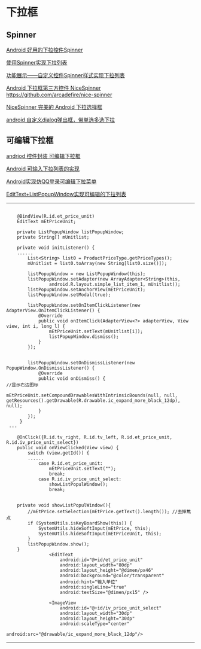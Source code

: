 下拉框
===

Spinner
---

[Android 好用的下拉控件Spinner](https://www.jianshu.com/p/e4f18c9c421f)  

[使用Spinner实现下拉列表](https://www.cnblogs.com/huangzx/p/4437096.html)  

[功能展示——自定义控件Spinner样式实现下拉列表](https://blog.csdn.net/Tomasyb/article/details/75287751)  

[Android 下拉框第三方控件 NiceSpinner](https://blog.csdn.net/lilihan12358/article/details/79855138)  
https://github.com/arcadefire/nice-spinner  

[NiceSpinner 完美的 Android 下拉选择框](https://blog.csdn.net/duoduo_11011/article/details/78922804)  

[android 自定义dialog弹出框，带单选多选下拉](https://www.jianshu.com/p/b6efcd611fed)  




可编辑下拉框
---

[andriod 控件封装 可编辑下拉框](https://www.jianshu.com/p/56918379e0a0)  

[Android 可输入下拉列表的实现](https://blog.csdn.net/asdssaaaa/article/details/51570218)  

[Android实现仿QQ登录可编辑下拉菜单](https://blog.csdn.net/jdsjlzx/article/details/41789779)  

[EditText+ListPopupWindow实现可编辑的下拉列表](https://blog.csdn.net/u014293306/article/details/52402537)  

---------------

~~~

    @BindView(R.id.et_price_unit)
    EditText mEtPriceUnit;

    private ListPopupWindow listPopupWindow;
    private String[] mUnitlist;

    private void initListener() {
    ......
        List<String> list0 = ProductPriceType.getPriceTypes();
        mUnitlist = list0.toArray(new String[list0.size()]);

        listPopupWindow = new ListPopupWindow(this);
        listPopupWindow.setAdapter(new ArrayAdapter<String>(this,
                android.R.layout.simple_list_item_1, mUnitlist));
        listPopupWindow.setAnchorView(mEtPriceUnit);
        listPopupWindow.setModal(true);

        listPopupWindow.setOnItemClickListener(new AdapterView.OnItemClickListener() {
            @Override
            public void onItemClick(AdapterView<?> adapterView, View view, int i, long l) {
                mEtPriceUnit.setText(mUnitlist[i]);
                listPopupWindow.dismiss();
            }
        });


        listPopupWindow.setOnDismissListener(new PopupWindow.OnDismissListener() {
            @Override
            public void onDismiss() {
//显示右边图标
                mEtPriceUnit.setCompoundDrawablesWithIntrinsicBounds(null, null, getResources().getDrawable(R.drawable.ic_expand_more_black_12dp), null);
            }
        });
     }
 ---       

    @OnClick({R.id.tv_right, R.id.tv_left, R.id.et_price_unit, R.id.iv_price_unit_select})
    public void onViewClicked(View view) {
        switch (view.getId()) {
        ......
            case R.id.et_price_unit:
                mEtPriceUnit.setText("");
                break;
            case R.id.iv_price_unit_select:
                showListPopulWindow();
                break;
                
                
    private void showListPopulWindow(){
        //mEtPrice.setSelection(mEtPrice.getText().length()); //去掉焦点
        if (SystemUtils.isKeyBoardShow(this)) {
            SystemUtils.hideSoftInput(mEtPrice, this);
            SystemUtils.hideSoftInput(mEtPriceUnit, this);
        }
        listPopupWindow.show();
    }
                <EditText
                    android:id="@+id/et_price_unit"
                    android:layout_width="80dp"
                    android:layout_height="@dimen/px46"
                    android:background="@color/transparent"
                    android:hint="输入单位"
                    android:singleLine="true"
                    android:textSize="@dimen/px15" />

                <ImageView
                    android:id="@+id/iv_price_unit_select"
                    android:layout_width="30dp"
                    android:layout_height="30dp"
                    android:scaleType="center"
                    android:src="@drawable/ic_expand_more_black_12dp"/>
~~~

---------------











